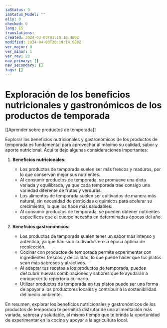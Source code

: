 ```yaml
---
iaStatus: 0
iaStatus_Model: ""
a11y: 0
checked: 0
lang: ES
translations: 
created: 2024-03-03T03:10:18.480Z
modified: 2024-04-03T20:19:14.688Z
ver_major: 0
ver_minor: 1
ver_rev: 23
nav_primary: []
nav_secondary: []
tags: []
---
```

# Exploración de los beneficios nutricionales y gastronómicos de los productos de temporada

[[Aprender sobre productos de temporada]]

Explorar los beneficios nutricionales y gastronómicos de los productos de temporada es fundamental para aprovechar al máximo su calidad, sabor y aporte nutricional. Aquí te dejo algunas consideraciones importantes:

1. **Beneficios nutricionales**:
   - Los productos de temporada suelen ser más frescos y maduros, por lo que conservan mejor sus nutrientes.
   - Al consumir productos de temporada, se promueve una dieta variada y equilibrada, ya que cada temporada trae consigo una variedad diferente de frutas y verduras.
   - Los alimentos de temporada suelen ser cultivados de manera más natural, sin necesidad de pesticidas o químicos para acelerar su crecimiento, lo que los hace más saludables.
   - Al consumir productos de temporada, se pueden obtener nutrientes específicos que el cuerpo necesita en determinadas épocas del año.

2. **Beneficios gastronómicos**:
   - Los productos de temporada suelen tener un sabor más intenso y auténtico, ya que han sido cultivados en su época óptima de recolección.
   - Cocinar con productos de temporada permite experimentar con ingredientes frescos y de calidad, lo que puede hacer que tus platos sean más sabrosos y atractivos.
   - Al adaptar tus recetas a los productos de temporada, puedes descubrir nuevas combinaciones y sabores que te ayudarán a enriquecer tu repertorio culinario.
   - Utilizar productos de temporada en tus platos puede ser una forma de apoyar a los productores locales y contribuir a la sostenibilidad del medio ambiente.

En resumen, explorar los beneficios nutricionales y gastronómicos de los productos de temporada te permitirá disfrutar de una alimentación más variada, sabrosa y saludable, al mismo tiempo que te brinda la oportunidad de experimentar en la cocina y apoyar a la agricultura local.
